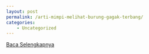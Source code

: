 ```yaml
---
layout: post
permalink: /arti-mimpi-melihat-burung-gagak-terbang/
categories:
    - Uncategorized
---
```


[Baca Selengkapnya](/02)